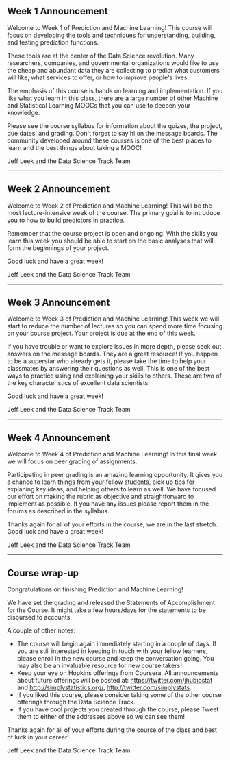 ## Week 1 Announcement

Welcome to Week 1 of Prediction and Machine Learning! This course
will focus on developing the tools and techniques for understanding, building, and testing prediction functions. 

These tools are at the center of the Data Science revolution. Many
researchers, companies, and governmental organizations would like to use the cheap and abundant data they are collecting to predict
what customers will like, what services to offer, or how to improve people's lives. 

The emphasis of this course is hands on learning and implementation. If you like what you learn in this class, there are a large number of other Machine and Statistical Learning MOOCs that you can use to deepen your knowledge.

Please see the course syllabus for information about the quizes, the project, due dates, and grading. Don't forget to say hi on the message boards. The community developed around these courses is one of the best places to learn and the best things about taking a MOOC!

Jeff Leek and the Data Science Track Team

---

## Week 2 Announcement

Welcome to Week 2 of Prediction and Machine Learning! This will be the most lecture-intensive week of the course. The primary goal is to introduce you to how to build predictors in practice. 

Remember that the course project is open and ongoing. With the skills you learn this week you should be able to start on the basic analyses that will form the beginnings of your project. 

Good luck and have a great week!

Jeff Leek and the Data Science Track Team


---


## Week 3 Announcement


Welcome to Week 3 of Prediction and Machine Learning! This week we will start to reduce the number of lectures so you can spend more time focusing on your course project. Your project is due at the end of this week. 

If you have trouble or want to explore issues in more depth, please seek out answers on the message boards. They are a great resource! If you happen to be a superstar who already gets it, please take the time to help your classmates by answering their questions as well. This is one of the best ways to practice using and explaining your skills to others. These are two of the key characteristics of excellent data scientists.

Good luck and have a great week!

Jeff Leek and the Data Science Track Team



---


## Week 4 Announcement


Welcome to Week 4 of Prediction and Machine Learning! In this final week we will focus on peer grading of assignments. 

Participating in peer grading is an amazing learning opportunity. It gives you a chance to learn things from your fellow students,
pick up tips for explaning key ideas, and helping others to learn as well. We have focused our effort on making the rubric as objective and straightforward to implement as possible. If you have any issues please report them in the forums as described in the syllabus. 

Thanks again for all of your efforts in the course, we are in the last stretch. Good luck and have a great week!

Jeff Leek and the Data Science Track Team


---

## Course wrap-up

Congratulations on finishing Prediction and Machine Learning!

We have set the grading and released the Statements of Accomplishment for the Course. It might take a few hours/days for the statements to be disbursed to accounts.

A couple of other notes:

* The course will begin again immediately starting in a couple of
days. If you are still interested in keeping in touch with your
fellow learners, please enroll in the new course and keep the conversation going. You may also be an invaluable resource for 
new course takers!
* Keep your eye on Hopkins offerings from Coursera. All announcements about future offerings will be posted at: https://twitter.com/jhubiostat and http://simplystatistics.org/, http://twitter.com/simplystats. 
* If you liked this course, please consider taking some of the other course offerings through the Data Science Track. 
* If you have cool projects you created through the course, please
Tweet them to either of the addresses above so we can see them!

Thanks again for all of your efforts during the course of the class and best of luck in your career!

Jeff Leek and the Data Science Track Team
